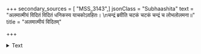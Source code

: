 +++
secondary_sources = [ "MSS_3143",]
jsonClass = "Subhaashita"
text = "अलमात्मीयं विदितं विदितं धनिकस्य याचकोऽवहितः।  \nचन्द्रं ब्रवीति चटकं चटकं चन्द्रं च लोभलोलमना॥"
title = "अलमात्मीयं विदितम्"

+++

<details><summary>Text</summary>

अलमात्मीयं विदितं विदितं धनिकस्य याचकोऽवहितः।  
चन्द्रं ब्रवीति चटकं चटकं चन्द्रं च लोभलोलमना॥
</details>
